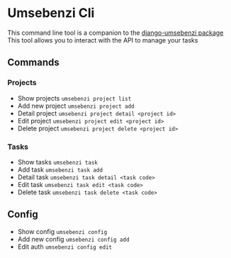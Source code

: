 # Umsebenzi Cli

This command line tool is a companion to the [django-umsebenzi package]()
This tool allows you to interact with the API to manage your tasks


## Commands

### Projects

* Show projects `umsebenzi project list`
* Add new project `umsebenzi project add`
* Detail project `umsebenzi project detail <project id>`
* Edit project `umsebenzi project edit <project id>`
* Delete project `umsebenzi project delete <project id>`


### Tasks

* Show tasks `umsebenzi task`
* Add task `umsebenzi task add`
* Detail task `umsebenzi task detail <task code>`
* Edit task `umsebenzi task edit <task code>`
* Delete task `umsebenzi task delete <task code>`

## Config

* Show config `umsebenzi config`
* Add new config `umsebenzi config add`
* Edit auth `umsebenzi config edit`